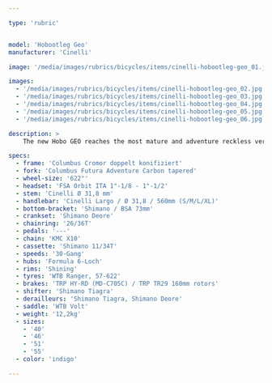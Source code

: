 ```yaml
---

type: 'rubric'


model: 'Hobootleg Geo'
manufacturer: 'Cinelli'

image: '/media/images/rubrics/bicycles/items/cinelli-hobootleg-geo_01.jpg'

images:
  - '/media/images/rubrics/bicycles/items/cinelli-hobootleg-geo_02.jpg'
  - '/media/images/rubrics/bicycles/items/cinelli-hobootleg-geo_03.jpg'
  - '/media/images/rubrics/bicycles/items/cinelli-hobootleg-geo_04.jpg'
  - '/media/images/rubrics/bicycles/items/cinelli-hobootleg-geo_05.jpg'
  - '/media/images/rubrics/bicycles/items/cinelli-hobootleg-geo_06.jpg'

description: >
    The new Hobo GEO reaches the most mature and adventure reckless version ever: flared curve, tires up to 29×3.0, “anything you need eyelet” new fork, Shimano 2 front chainrings set up and easy maintenance hydraulic disc brake caliper coupled with a mechanical actuator. Three years of tests with the most expert and demanding off-road bike travellers lead to a revisited geometry and added the necessary features for this bike to be a pioneer in the explosive sector of self sufficiency travel.

specs:
  - frame: 'Columbus Cromor doppelt konifiziert'
  - fork: 'Columbus Futura Adventure Carbon tapered'
  - wheel-size: '622"'
  - headset: 'FSA Orbit ITA 1"-1/8 - 1"-1/2'
  - stem: 'Cinelli Ø 31,8 mm'
  - handlebar: 'Cinelli Largo / Ø 31,8 / 560mm (S/M/L/XL)'
  - bottom-bracket: 'Shimano / BSA 73mm'
  - crankset: 'Shimano Deore'
  - chainring: '26/36T'
  - pedals: '---'
  - chain: 'KMC X10'
  - cassette: 'Shimano 11/34T'
  - speeds: '30-Gang'
  - hubs: 'Formula 6-Loch'
  - rims: 'Shining'
  - tyres: 'WTB Ranger, 57-622'
  - brakes: 'TRP HY-RD (MD-C705C) / TRP TR29 160mm rotors'
  - shifter: 'Shimano Tiagra'
  - derailleurs: 'Shimano Tiagra, Shimano Deore'
  - saddle: 'WTB Volt'
  - weight: '12,2kg'
  - sizes:
    - '40'
    - '46'
    - '51'
    - '55'
  - color: 'indigo'

---
```

